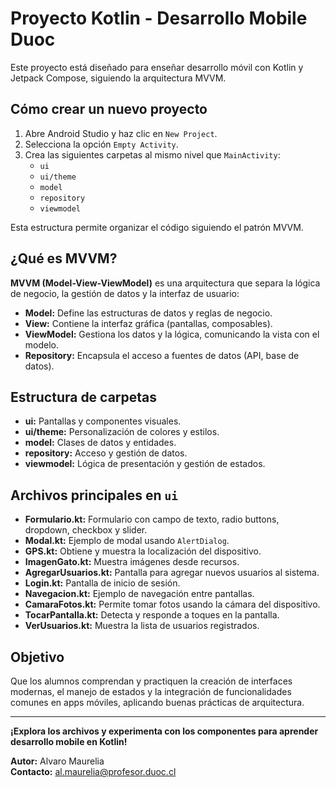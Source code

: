 # Proyecto Kotlin - Desarrollo Mobile Duoc

Este proyecto está diseñado para enseñar desarrollo móvil con Kotlin y Jetpack Compose, siguiendo la arquitectura MVVM.

## Cómo crear un nuevo proyecto

1. Abre Android Studio y haz clic en `New Project`.
2. Selecciona la opción `Empty Activity`.
3. Crea las siguientes carpetas al mismo nivel que `MainActivity`:
    - `ui`
    - `ui/theme`
    - `model`
    - `repository`
    - `viewmodel`

Esta estructura permite organizar el código siguiendo el patrón MVVM.

## ¿Qué es MVVM?

**MVVM (Model-View-ViewModel)** es una arquitectura que separa la lógica de negocio, la gestión de datos y la interfaz de usuario:

- **Model:** Define las estructuras de datos y reglas de negocio.
- **View:** Contiene la interfaz gráfica (pantallas, composables).
- **ViewModel:** Gestiona los datos y la lógica, comunicando la vista con el modelo.
- **Repository:** Encapsula el acceso a fuentes de datos (API, base de datos).

## Estructura de carpetas

- **ui:** Pantallas y componentes visuales.
- **ui/theme:** Personalización de colores y estilos.
- **model:** Clases de datos y entidades.
- **repository:** Acceso y gestión de datos.
- **viewmodel:** Lógica de presentación y gestión de estados.

## Archivos principales en `ui`

- **Formulario.kt:** Formulario con campo de texto, radio buttons, dropdown, checkbox y slider.
- **Modal.kt:** Ejemplo de modal usando `AlertDialog`.
- **GPS.kt:** Obtiene y muestra la localización del dispositivo.
- **ImagenGato.kt:** Muestra imágenes desde recursos.
- **AgregarUsuarios.kt:** Pantalla para agregar nuevos usuarios al sistema.
- **Login.kt:** Pantalla de inicio de sesión.
- **Navegacion.kt:** Ejemplo de navegación entre pantallas.
- **CamaraFotos.kt:** Permite tomar fotos usando la cámara del dispositivo.
- **TocarPantalla.kt:** Detecta y responde a toques en la pantalla.
- **VerUsuarios.kt:** Muestra la lista de usuarios registrados.

## Objetivo

Que los alumnos comprendan y practiquen la creación de interfaces modernas, el manejo de estados y la integración de funcionalidades comunes en apps móviles, aplicando buenas prácticas de arquitectura.

---

**¡Explora los archivos y experimenta con los componentes para aprender desarrollo mobile en Kotlin!**

**Autor:** Alvaro Maurelia  
**Contacto:** al.maurelia@profesor.duoc.cl
